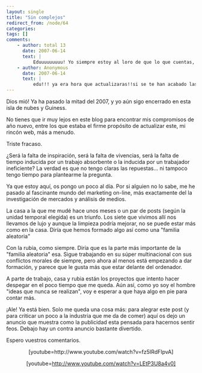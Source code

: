 ```yaml
---
layout: single
title: "Sin complejos"
redirect_from: /node/64
categories:
tags: []
comments: 
    - author: total 13
      date: 2007-06-14
      text: |
          Eduuuuuuuuu! Yo siempre estoy al loro de que lo que cuentas, es lo bueno del rss, en cuanto actualizas me entero al instante), y me alegro de que todo te vaya bien. Por cierto, ya me gustaría estar en tu pellejo tronco, el día 26 os visitan los Aerosmith, que han decido que España no les interesa. Te diría que fueras para que me lo contaras, pero está todo agotado, (lo que a su vez invalida una posible visita sorpresa jaja)Que siga yendo todo guay, Un abrazo!  
    - author: Anonymous
      date: 2007-06-14
      text: |
          edu!!! ya era hora que actualizaras!!si se te han acabado las ideas te doy permiso para plagiarme ;) que se le va hacer si yo me quede con los genes de la creatividad, alegri y desparpajo!...aunque todavia no he visto ningún post dedicado a tu mejor hermana....ejem, ejem....he estado reflexionando sobre los videos.....y más que preocuparme como la publicidad nos manipula y hasta que punto somos nosotros de borregos para tragarnoslo todo con patatas.....me ha entrado una duda existencial y que no me deja dormir: edu, hasta que punto te identificas con el tipo del segundo video?!?!?! no,no, no con lo que me gusta a mi que mis amigas me digan lo buenorros que están mis hermanos!!!un beso piltrafilla!!!  
---
```

<span style="" lang="ES">Dios mió! Ya ha pasado la mitad del 2007, y yo aún sigo encerrado en esta isla de nubes y Guiness.  

No tienes que ir muy lejos en este blog para encontrar mis compromisos de año nuevo, entre los que estaba el firme propósito de actualizar este, mi rincón web, más a menudo.  

Triste fracaso.  

¿Será la falta de inspiración, será la falta de vivencias, será la falta de tiempo inducida por un trabajo absorbente o la inducida por un trabajador ineficiente? La verdad es que no tengo claras las repuestas... ni tampoco tengo tiempo para plantearme la pregunta.  

Ya que estoy aquí, os pongo un poco al día. Por si alguien no lo sabe, me he pasado al fascinante mundo del marketing on-line, más exactamente del la investigación de mercados y análisis de medios.  

La casa a la que me mudé hace unos meses o un par de posts (según la unidad temporal elegida) es un triunfo. Los siete que vivimos allí nos llevamos de lujo y aunque la limpieza podría mejorar, no se puede estar más como en la casa. Diría que hemos formado algo así como una "familia aleatoria"  

Con la rubia, como siempre. Diría que es la parte más importante de la "familia aleatoria" esa. Sigue trabajando en su súper multinacional con sus conflictos morales de siempre, pero ahora al menos está empezando a dar formación, y parece que le gusta más que estar delante del ordenador.  

A parte de trabajo, casa y rubia están los proyectos que intento hacer despegar en el poco tiempo que me queda. Aún así, como yo soy el hombre "ideas que nunca se realizan", voy e esperar a que haya algo en pie para contar más.  

¡Ale! Ya está bien. Solo me queda una cosa más: para alegrar este post (y para criticar un poco a la industria que me da de comer) aquí os dejo un anuncio que muestra como la publicidad esta pensada para hacernos sentir feos. Debajo hay un contra anuncio bastante divertido.  

Espero vuestros comentarios.</span>

<div align="center">  
[youtube=http://www.youtube.com/watch?v=fz5IRdFIpvA]  

[youtube=http://www.youtube.com/watch?v=LEtP3U8a4v0]</div>
